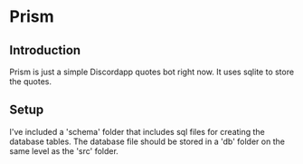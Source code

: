 # Prism
## Introduction
Prism is just a simple Discordapp quotes bot right now. It uses sqlite to store the quotes.
## Setup
I've included a 'schema' folder that includes sql files for creating the database tables. The database file should be stored in a 'db' folder on the same level as the 'src' folder.
